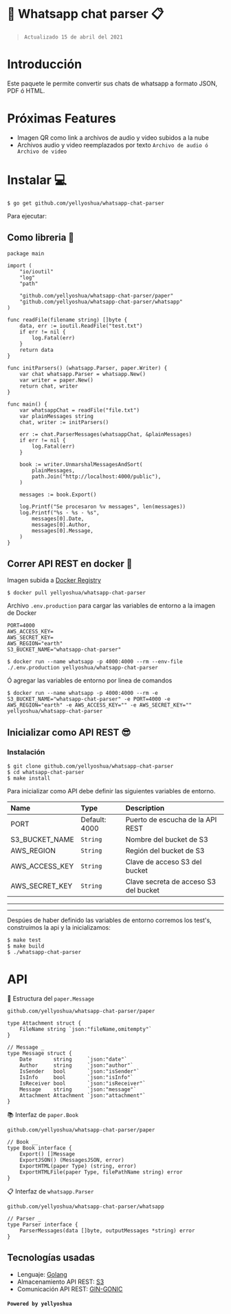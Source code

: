 # 💬 Whatsapp chat parser 📋

> `Actualizado 15 de abril del 2021`

# Introducci&oacute;n

Este paquete le permite convertir sus chats de whatsapp a formato JSON, PDF ó HTML.

# Pr&oacute;ximas Features
- Imagen QR como link a archivos de audio y video subidos a la nube
- Archivos audio y video reemplazados por texto `Archivo de audio ó Archivo de video`

# Instalar 💻

```
$ go get github.com/yellyoshua/whatsapp-chat-parser
```

Para ejecutar:

## Como libreria 📜

```golang
package main

import (
	"io/ioutil"
	"log"
	"path"

	"github.com/yellyoshua/whatsapp-chat-parser/paper"
	"github.com/yellyoshua/whatsapp-chat-parser/whatsapp"
)

func readFile(filename string) []byte {
	data, err := ioutil.ReadFile("test.txt")
	if err != nil {
		log.Fatal(err)
	}
	return data
}

func initParsers() (whatsapp.Parser, paper.Writer) {
	var chat whatsapp.Parser = whatsapp.New()
	var writer = paper.New()
	return chat, writer
}

func main() {
	var whatsappChat = readFile("file.txt")
	var plainMessages string
	chat, writer := initParsers()

	err := chat.ParserMessages(whatsappChat, &plainMessages)
	if err != nil {
		log.Fatal(err)
	}

	book := writer.UnmarshalMessagesAndSort(
		plainMessages,
		path.Join("http://localhost:4000/public"),
	)

	messages := book.Export()

	log.Printf("Se procesaron %v messages", len(messages))
	log.Printf("%s - %s - %s",
		messages[0].Date,
		messages[0].Author,
		messages[0].Message,
	)
}
```

## Correr API REST en docker 🐳

Imagen subida a [Docker Registry](https://hub.docker.com/r/yellyoshua/whatsapp-chat-parser)

```
$ docker pull yellyoshua/whatsapp-chat-parser
```
Archivo `.env.production` para cargar las variables de entorno a la imagen de Docker

```.env
PORT=4000
AWS_ACCESS_KEY=
AWS_SECRET_KEY=
AWS_REGION="earth"
S3_BUCKET_NAME="whatsapp-chat-parser"
```

```
$ docker run --name whatsapp -p 4000:4000 --rm --env-file ./.env.production yellyoshua/whatsapp-chat-parser
```
&Oacute; agregar las variables de entorno por linea de comandos

```
$ docker run --name whatsapp -p 4000:4000 --rm -e S3_BUCKET_NAME="whatsapp-chat-parser" -e PORT=4000 -e AWS_REGION="earth" -e AWS_ACCESS_KEY="" -e AWS_SECRET_KEY="" yellyoshua/whatsapp-chat-parser
```


## Inicializar como API REST 😎

### Instalaci&oacute;n

```
$ git clone github.com/yellyoshua/whatsapp-chat-parser
$ cd whatsapp-chat-parser
$ make install
```

Para inicializar como API debe definir las siguientes variables de entorno.

<!-- prettier-ignore-start -->
| Name | Type | Description |
| :--- | :--- | :--- |
| PORT | Default: 4000| Puerto de escucha de la API REST |
| S3_BUCKET_NAME | `String`| Nombre del bucket de S3 |
| AWS_REGION | `String`| Regi&oacute;n del bucket de S3 |
| AWS_ACCESS_KEY | `String`| Clave de acceso S3 del bucket |
| AWS_SECRET_KEY | `String`| Clave secreta de acceso S3 del bucket |
<!-- prettier-ignore-end -->

____
____


Desp&uacute;es de haber definido las variables de entorno corremos los test's, construimos la api y la inicializamos:

```
$ make test
$ make build
$ ./whatsapp-chat-parser
```

# API

💬 Estructura del `paper.Message`

`github.com/yellyoshua/whatsapp-chat-parser/paper`

```golang
type Attachment struct {
	FileName string `json:"fileName,omitempty"`
}

// Message _
type Message struct {
	Date       string     `json:"date"`
	Author     string     `json:"author"`
	IsSender   bool       `json:"isSender"`
	IsInfo     bool       `json:"isInfo"`
	IsReceiver bool       `json:"isReceiver"`
	Message    string     `json:"message"`
	Attachment Attachment `json:"attachment"`
}
```

📚 Interfaz de `paper.Book`

`github.com/yellyoshua/whatsapp-chat-parser/paper`

```golang
// Book __
type Book interface {
	Export() []Message
	ExportJSON() (MessagesJSON, error)
	ExportHTML(paper Type) (string, error)
	ExportHTMLFile(paper Type, filePathName string) error
}
```

📋 Interfaz de `whatsapp.Parser`

`github.com/yellyoshua/whatsapp-chat-parser/whatsapp`

```golang
// Parser _
type Parser interface {
	ParserMessages(data []byte, outputMessages *string) error
}
```

## Tecnolog&iacute;as usadas

- Lenguaje: [Golang](https://golang.org/)
- Almacenamiento API REST: [S3](https://aws.amazon.com/s3/)
- Comunicaci&oacute;n API REST: [GIN-GONIC](github.com/gin-gonic/gin)


#### `Powered by yellyoshua `